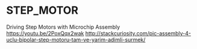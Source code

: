# STEP_MOTOR
Driving Step Motors with Microchip Assembly
https://youtu.be/2PoxQqx2wak
http://stackcuriosity.com/pic-assembly-4-uclu-bipolar-step-motoru-tam-ve-yarim-adimli-surmek/
